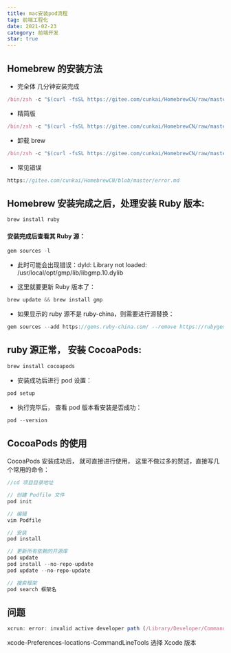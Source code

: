```yaml
---
title: mac安装pod流程
tag: 前端工程化
date: 2021-02-23
category: 前端开发
star: true
---
```


## Homebrew 的安装方法

- 完全体 几分钟安装完成

```js
/bin/zsh -c "$(curl -fsSL https://gitee.com/cunkai/HomebrewCN/raw/master/Homebrew.sh)"
```

- 精简版

```js
/bin/zsh -c "$(curl -fsSL https://gitee.com/cunkai/HomebrewCN/raw/master/Homebrew.sh)" speed
```

- 卸载 brew

```js
/bin/zsh -c "$(curl -fsSL https://gitee.com/cunkai/HomebrewCN/raw/master/HomebrewUninstall.sh)"
```

- 常见错误

```js
https://gitee.com/cunkai/HomebrewCN/blob/master/error.md
```

## Homebrew 安装完成之后，处理安装 Ruby 版本:

```js
brew install ruby
```

#### 安装完成后查看其 Ruby 源：

```js
gem sources -l
```

- 此时可能会出现错误：dyld: Library not loaded: /usr/local/opt/gmp/lib/libgmp.10.dylib

- 这里就要更新 Ruby 版本了：

```js
brew update && brew install gmp
```

- 如果显示的 ruby 源不是 ruby-china，则需要进行源替换：

```js
gem sources --add https://gems.ruby-china.com/ --remove https://rubygems.org/
```

## ruby 源正常， 安装 CocoaPods:

```js
brew install cocoapods
```

- 安装成功后进行 pod 设置：

```js
pod setup
```

- 执行完毕后， 查看 pod 版本看安装是否成功：

```js
pod --version
```

## CocoaPods 的使用

CocoaPods 安装成功后， 就可直接进行使用， 这里不做过多的赘述，直接写几个常用的命令：

```js
//cd 项目目录地址

// 创建 Podfile 文件
pod init

// 编辑
vim Podfile

// 安装
pod install

// 更新所有依赖的开源库
pod update
pod install --no-repo-update
pod update --no-repo-update

// 搜索框架
pod search 框架名
```

## 问题

```js
xcrun: error: invalid active developer path (/Library/Developer/CommandLineTools), missing xcrun at: /Library/Developer/CommandLineTools/usr/bin/xcrun
```

xcode-Preferences-locations-CommandLineTools 选择 Xcode 版本
